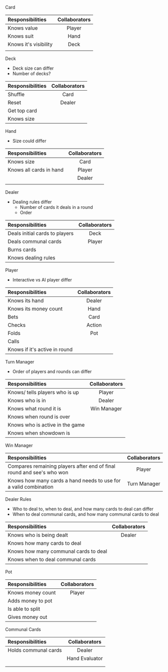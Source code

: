 Card

| Responsibilities      | Collaborators    |
| :------------- | :----------: |
|  Knows value   | Player  |
| Knows suit   | Hand |
|  Knows it's visibility | Deck  |
|    |  |


Deck
* Deck size can differ 
* Number of decks? 

| Responsibilities      | Collaborators    |
| :------------- | :----------: |
|  Shuffle   |  Card  |
| Reset | Dealer |
| Get top card  |  |
| Knows size | |

Hand
* Size could differ

| Responsibilities      | Collaborators    |
| :------------- | :----------: |
|  Knows size  |  Card  |
| Knows all cards in hand | Player |
| | Dealer |
|  | |

Dealer
* Dealing rules differ
    * Number of cards it deals in a round
    * Order  

| Responsibilities      | Collaborators    |
| :------------- | :----------: |
|  Deals initial cards to players  |  Deck  |
| Deals communal cards | Player |
| Burns cards |  |
| Knows dealing rules| |

Player 
* Interactive vs AI player differ

| Responsibilities      | Collaborators    |
| :------------- | :----------: |
| Knows its hand |  Dealer |
| Knows its money count | Hand |
| Bets | Card |
| Checks | Action |
| Folds | Pot |
| Calls |  |
| Knows if it's active in round | |

Turn Manager
* Order of players and rounds can differ

| Responsibilities      | Collaborators    |
| :------------- | :----------: |
|  Knows/ tells players who is up  |  Player |
| Knows who is in | Dealer |
|Knows what round it is| Win Manager|
| Knows when round is over ||
| Knows who is active in the game | |
| Knows when showdown is | |

Win Manager

| Responsibilities      | Collaborators    |
| :------------- | :----------: |
| Compares remaining players after end of final round and see's who won  |  Player |
| Knows how many cards a hand needs to use for a valid combination|  Turn Manager |


Dealer Rules
* Who to deal to, when to deal, and how many cards to deal can differ
* When to deal communal cards, and how many communal cards to deal 

| Responsibilities      | Collaborators    |
| :------------- | :----------: |
| Knows who is being dealt | Dealer |
| Knows how many cards to deal|  |
| Knows how many communal cards to deal|  |
| Knows when to deal communal cards| |

Pot

| Responsibilities      | Collaborators    |
| :------------- | :----------: |
|  Knows money count |  Player |
| Adds money to pot |  |
| Is able to split |  |
| Gives money out | |

Communal Cards

| Responsibilities      | Collaborators    |
| :------------- | :----------: |
|  Holds communal cards |  Dealer |
|  | Hand Evaluator |
|  | |
|  | |




